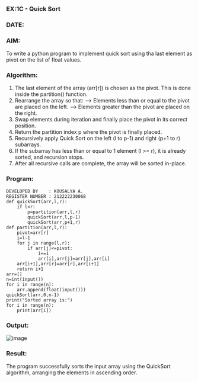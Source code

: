 ### EX:1C - Quick Sort
### DATE:
### AIM:
To write a python program to implement quick sort using tha last element as pivot on the list of float values.

### Algorithm:
1. The last element of the array (arr[r]) is chosen as the pivot. This is done inside the partition() function.
2. Rearrange the array so that: --> Elements less than or equal to the pivot are placed on the left. --> Elements greater than the pivot are placed on the right.
3. Swap elements during iteration and finally place the pivot in its correct position.
4. Return the partition index p where the pivot is finally placed.
5. Recursively apply Quick Sort on the left (l to p-1) and right (p+1 to r) subarrays.
6. If the subarray has less than or equal to 1 element (l >= r), it is already sorted, and recursion stops.
7. After all recursive calls are complete, the array will be sorted in-place.
### Program:
```
DEVELOPED BY    : KOUSALYA A.
REGISTER NUMBER : 212222230068
def quickSort(arr,l,r):
    if l<r:
        p=partition(arr,l,r)
        quickSort(arr,l,p-1)
        quickSort(arr,p+1,r)
def partition(arr,l,r):
    pivot=arr[r]
    i=l-1
    for j in range(l,r):
        if arr[j]<=pivot:
            i+=1
            arr[i],arr[j]=arr[j],arr[i]
    arr[i+1],arr[r]=arr[r],arr[i+1]
    return i+1
arr=[]
n=int(input())
for i in range(n):
    arr.append(float(input()))
quickSort(arr,0,n-1)
print("Sorted array is:")
for i in range(n):
    print(arr[i])
```
### Output:
![image](https://github.com/user-attachments/assets/464f18d5-d86b-4103-9d66-1b3e1736d75a)

### Result:
The program successfully sorts the input array using the QuickSort algorithm, arranging the elements in ascending order.
